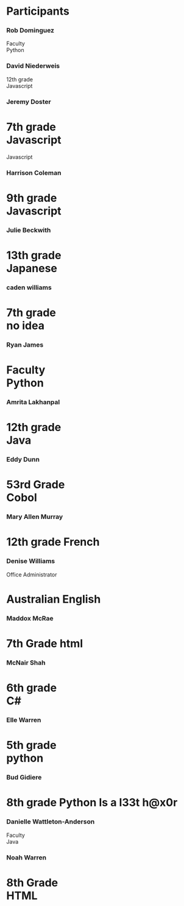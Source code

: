 # Participants
<!-- While all together in the CS room, enter your name at the bottom of this list -->
<!--
Grade, with two spaces
Favorite language
-->
### Rob Dominguez
Faculty  
Python

### David Niederweis
12th grade  
Javascript


### Jeremy Doster
7th grade  
Javascript
=======
Javascript  

### Harrison Coleman
9th grade  
Javascript
=======
### Julie Beckwith
13th grade  
Japanese
=======
### caden williams
7th grade  
no idea
=======
### Ryan James
Faculty  
Python
=======
### Amrita Lakhanpal 
12th grade  
Java
=======
### Eddy Dunn
53rd Grade   
Cobol
=======
### Mary Allen Murray
12th grade
French
=======
### Denise Williams
Office Administrator

Australian English
=======
### Maddox McRae
7th  Grade
html
=======
### McNair Shah
6th grade  
C#
=======

### Elle Warren
5th grade  
python
=======
### Bud Gidiere
8th grade
Python
Is a l33t h@x0r
=======
### Danielle Wattleton-Anderson
Faculty  
Java

### Noah Warren
8th Grade  
HTML
=======
